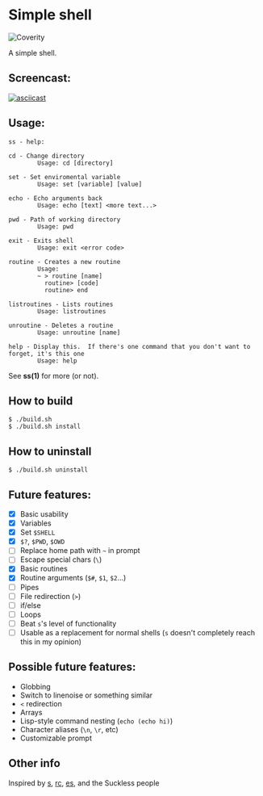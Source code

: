 # Simple shell

![Coverity](https://scan.coverity.com/projects/17208/badge.svg)

A simple shell.

## Screencast:

[![asciicast](https://asciinema.org/a/BvThSoa4Q7jW8ymcYkqoZ7vSb.svg)](https://asciinema.org/a/BvThSoa4Q7jW8ymcYkqoZ7vSb)

## Usage:

```
ss - help:

cd - Change directory
		Usage: cd [directory]

set - Set enviromental variable
		Usage: set [variable] [value]

echo - Echo arguments back
		Usage: echo [text] <more text...>

pwd - Path of working directory
		Usage: pwd

exit - Exits shell
		Usage: exit <error code>

routine - Creates a new routine
		Usage:
		~ > routine [name]
		  routine> [code]
		  routine> end

listroutines - Lists routines
		Usage: listroutines

unroutine - Deletes a routine
		Usage: unroutine [name]

help - Display this.  If there's one command that you don't want to forget, it's this one
		Usage: help
```

See **ss(1)** for more (or not).

## How to build

```
$ ./build.sh
$ ./build.sh install
```

## How to uninstall

```
$ ./build.sh uninstall
```

## Future features:

- [x] Basic usability
- [x] Variables
- [x] Set `$SHELL`
- [x] `$?`, `$PWD`, `$OWD`
- [ ] Replace home path with `~` in prompt
- [ ] Escape special chars (`\`)
- [x] Basic routines
- [x] Routine arguments (`$#`, `$1`, `$2`...)
- [ ] Pipes
- [ ] File redirection (`>`)
- [ ] if/else
- [ ] Loops
- [ ] Beat `s`'s level of functionality
- [ ] Usable as a replacement for normal shells (`s` doesn't completely reach this in my opinion)

## Possible future features:
- Globbing
- Switch to linenoise or something similar
- `<` redirection
- Arrays
- Lisp-style command nesting (`echo (echo hi)`)
- Character aliases (`\n`, `\r`, etc)
- Customizable prompt

## Other info

Inspired by [s](https://github.com/rain-1/s), [rc](http://doc.cat-v.org/plan_9/4th_edition/papers/rc), [es](https://github.com/wryun/es-shell), and the Suckless people